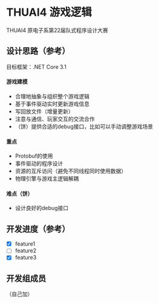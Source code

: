 # THUAI4 游戏逻辑
THUAI4 原电子系第22届队式程序设计大赛

## 设计思路（参考）
目标框架：.NET Core 3.1

#### 游戏建模

- 合理地抽象与组织整个游戏逻辑
- 基于事件驱动实时更新游戏信息
- 写回放文件（增量更新）
- 注意与通信、玩家交互的交流合作
- （饼）提供合适的debug接口，比如可以手动调整游戏场景

#### 重点

- Protobuf的使用
- 事件驱动的程序设计
- 资源的互斥访问（避免不同线程同时使用数据）
- 物理引擎与游戏主逻辑解耦

#### 难点（饼）

- 设计良好的debug接口

## 开发进度（参考）

- [x] feature1
- [ ] feature2
- [x] feature3

## 开发组成员
（自己加）